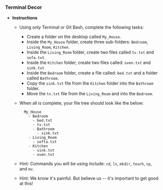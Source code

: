 ### Terminal Decor 

  * **Instructions**

    * Using only Terminal or Git Bash, complete the following tasks:

      * Create a folder on the desktop called `My_House`.
      * Inside the `My_House` folder, create three sub-folders: `Bedroom`, `Living_Room`, `Kitchen`.
      * Inside the `Living_Room` folder, create two files called `tv.txt` and `sofa.txt`.
      * Inside the `Kitchen` folder, create two files called: `oven.txt` and `sink.txt`
      * Inside the `Bedroom` folder, create a file called: `bed.txt` and a folder called `Bathroom`. 
      * Copy the `sink.txt` file from the `Kitchen` folder into the `Bathroom` folder. 
      * Move the `tv.txt` file from the `Living_Room` and into the `Bedroom`.

    * When all is complete, your file tree should look like the below:
  
      ```
        My_House
          - Bedroom
            - bed.txt
            - tv.txt
            - Bathroom
              - sink.txt
          - Living_Room
            - softa.txt
          - Kitchen
            - sink.txt
            - oven.txt
      ```

    * Hint: Commands you will be using include: `cd`, `ls`, `mkdir`, `touch`, `cp`, and `mv`. 
    * Hint: We know it's painful. But believe us -- it's important to get good at this!